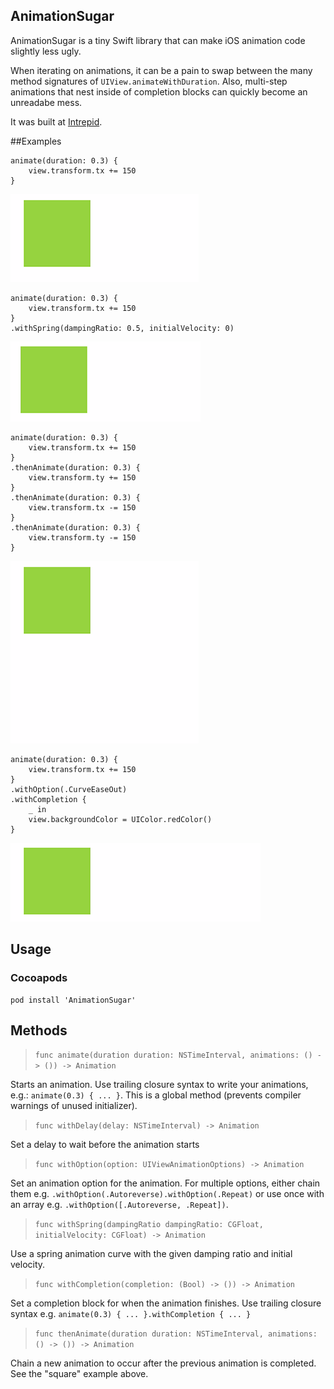 ## AnimationSugar

AnimationSugar is a tiny Swift library that can make iOS animation code slightly less ugly.

When iterating on animations, it can be a pain to swap between the many method signatures of `UIView.animateWithDuration`. Also, multi-step animations that nest inside of completion blocks can quickly become an unreadabe mess. 

It was built at [Intrepid](http://intrepid.io).

##Examples

    animate(duration: 0.3) {
        view.transform.tx += 150
    }

![Image of animation to the right](Images/AnimationSugar_1.gif)

    animate(duration: 0.3) {
        view.transform.tx += 150
    }
    .withSpring(dampingRatio: 0.5, initialVelocity: 0)

![Image of animation with spring](Images/AnimationSugar_3.gif)

    animate(duration: 0.3) {
        view.transform.tx += 150
    }
    .thenAnimate(duration: 0.3) {
        view.transform.ty += 150
    }
    .thenAnimate(duration: 0.3) {
        view.transform.tx -= 150
    }
    .thenAnimate(duration: 0.3) {
        view.transform.ty -= 150
    }

![Image of animation in a square](Images/AnimationSugar_4.gif)

    animate(duration: 0.3) {
        view.transform.tx += 150
    }
    .withOption(.CurveEaseOut)
    .withCompletion {
        _ in
        view.backgroundColor = UIColor.redColor()
    }

![Image of animation with completion](Images/AnimationSugar_2.gif)

## Usage

### Cocoapods

    pod install 'AnimationSugar'

## Methods

> `func animate(duration duration: NSTimeInterval, animations: () -> ()) -> Animation`

Starts an animation. Use trailing closure syntax to write your animations, e.g.: `animate(0.3) { ... }`. This is a global method (prevents compiler warnings of unused initializer).

> `func withDelay(delay: NSTimeInterval) -> Animation`

Set a delay to wait before the animation starts

> `func withOption(option: UIViewAnimationOptions) -> Animation`

Set an animation option for the animation. For multiple options, either chain them e.g. `.withOption(.Autoreverse).withOption(.Repeat)` or use once with an array e.g. `.withOption([.Autoreverse, .Repeat])`.

> `func withSpring(dampingRatio dampingRatio: CGFloat, initialVelocity: CGFloat) -> Animation`

Use a spring animation curve with the given damping ratio and initial velocity.

> `func withCompletion(completion: (Bool) -> ()) -> Animation`

Set a completion block for when the animation finishes. Use trailing closure syntax e.g. `animate(0.3) { ... }.withCompletion { ... }`

> `func thenAnimate(duration duration: NSTimeInterval, animations: () -> ()) -> Animation`

Chain a new animation to occur after the previous animation is completed. See the "square" example above.

